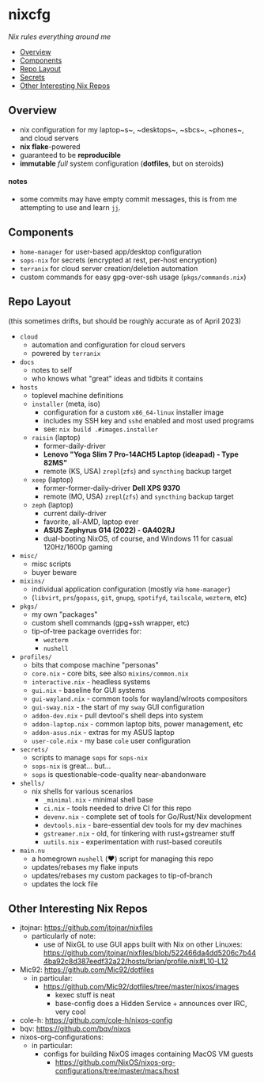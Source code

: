 # nixcfg
*Nix rules everything around me*

<!--[![builds.sr.ht status](https://builds.sr.ht/~colemickens/nixcfg.svg)](https://builds.sr.ht/~colemickens/nixcfg?)-->

- [Overview](#overview)
- [Components](#components)
- [Repo Layout](#repo-layout)
- [Secrets](#secrets)
- [Other Interesting Nix Repos](#other-interesting-nix-repos)

## Overview

* nix configuration for my laptop~s~, ~desktops~, ~sbcs~, ~phones~, and cloud servers
* **nix flake**-powered
* guaranteed to be **reproducible**
* **immutable** *full* system configuration (**dotfiles**, but on steroids)

#### notes

* some commits may have empty commit messages, this is from me attempting to
  use and learn [`jj`](https://github.com/martinvonz/jj).

## Components

* `home-manager` for user-based app/desktop configuration
* `sops-nix` for secrets (encrypted at rest, per-host encryption)
* `terranix` for cloud server creation/deletion automation
* custom commands for easy gpg-over-ssh usage (`pkgs/commands.nix`)

## Repo Layout

(this sometimes drifts, but should be roughly accurate as of April 2023)

* `cloud`
  * automation and configuration for cloud servers
  * powered by `terranix`
* `docs`
  * notes to self
  * who knows what "great" ideas and tidbits it contains
* `hosts` 
  * toplevel machine definitions
  * `installer` (meta, iso)
    * configuration for a custom `x86_64-linux` installer image
    * includes my SSH key and `sshd` enabled and most used programs
    * see: `nix build .#images.installer`
  * `raisin` (laptop)
    * former-daily-driver
    * **Lenovo "Yoga Slim 7 Pro-14ACH5 Laptop (ideapad) - Type 82MS"**
    * remote (KS, USA) `zrepl`(`zfs`) and `syncthing` backup target
  * `xeep` (laptop)
    * former-former-daily-driver **Dell XPS 9370**
    * remote (MO, USA) `zrepl`(`zfs`) and `syncthing` backup target
  * `zeph` (laptop)
    * current daily-driver
    * favorite, all-AMD, laptop ever
    * **ASUS Zephyrus G14 (2022) - GA402RJ**
    * dual-booting NixOS, of course, and Windows 11 for casual 120Hz/1600p gaming
* `misc/`
  * misc scripts
  * buyer beware
* `mixins/`
  * individual application configuration (mostly via `home-manager`)
  * (`libvirt`, `prs`/`gopass`, `git`, `gnupg`, `spotifyd`, `tailscale`, `wezterm`, etc)
* `pkgs/`
  * my own "packages"
  * custom shell commands (gpg+ssh wrapper, etc)
  * tip-of-tree package overrides for:
    * `wezterm`
    * `nushell`
* `profiles/`
  * bits that compose machine "personas"
  * `core.nix` - core bits, see also `mixins/common.nix`
  * `interactive.nix` - headless systems
  * `gui.nix` - baseline for GUI systems
  * `gui-wayland.nix` - common tools for wayland/wlroots compositors
  * `gui-sway.nix` - the start of my `sway` GUI configuration
  * `addon-dev.nix` - pull devtool's shell deps into system
  * `addon-laptop.nix` - common laptop bits, power management, etc
  * `addon-asus.nix` - extras for my ASUS laptop
  * `user-cole.nix` - my base `cole` user configuration
* `secrets/`
  * scripts to manage `sops` for `sops-nix`
  * `sops-nix` is great... but...
  * `sops` is questionable-code-quality near-abandonware
* `shells/`
  * nix shells for various scenarios
    * `_minimal.nix` - minimal shell base
    * `ci.nix` - tools needed to drive CI for this repo
    * `devenv.nix` - complete set of tools for Go/Rust/Nix development
    * `devtools.nix` - bare-essential dev tools for my dev machines
    * `gstreamer.nix` - old, for tinkering with rust+gstreamer stuff
    * `uutils.nix` - experimentation with rust-based coreutils
* `main.nu`
  * a homegrown `nushell` (❤️) script for managing this repo
  * updates/rebases my flake inputs
  * updates/rebases my custom packages to tip-of-branch
  * updates the lock file

## Other Interesting Nix Repos

- jtojnar: https://github.com/jtojnar/nixfiles
  - particularly of note:
    - use of NixGL to use GUI apps built with Nix on other Linuxes:
      https://github.com/jtojnar/nixfiles/blob/522466da4dd5206c7b444ba92c8d387eedf32a22/hosts/brian/profile.nix#L10-L12
- Mic92: https://github.com/Mic92/dotfiles
  - in particular:
    - https://github.com/Mic92/dotfiles/tree/master/nixos/images
      - kexec stuff is neat
      - base-config does a Hidden Service + announces over IRC, very cool
- cole-h: https://github.com/cole-h/nixos-config
- bqv: https://github.com/bqv/nixos
- nixos-org-configurations:
  - in particular:
    - configs for building NixOS images containing MacOS VM guests
      - https://github.com/NixOS/nixos-org-configurations/tree/master/macs/host
